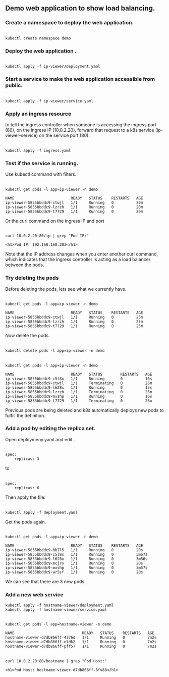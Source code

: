 ## Demo web application to show load balancing.

### Create a namespace to deploy the web application.
######
    kubectl create namespace demo

### Deploy the web application .
######
    kubectl apply -f ip-viewer/deployment.yaml

### Start a service to make the web application accessible from public.
######
    kubectl apply -f ip-viewer/service.yaml

### Apply an ingress resource
to tell the ingress controller when someone is accessing the ingress port (80), on the ingress IP (10.0.2.20), forward that request to a k8s service (ip-viewer-service) on the service port (80).
######
    kubectl apply -f ingress.yaml

### Test if the service is running.
Use kubectl command with filters.
######
    kubectl get pods -l app=ip-viewer -n demo

    NAME                         READY   STATUS    RESTARTS   AGE
    ip-viewer-5855bbddc9-ctwjl   1/1     Running   0          20m
    ip-viewer-5855bbddc9-lzrzh   1/1     Running   0          20m
    ip-viewer-5855bbddc9-t7729   1/1     Running   0          20m

Or the curl command on the ingress IP and port
######
    curl 10.0.2.20:80/ip | grep "Pod IP:"

    <h1>Pod IP: 192.168.160.203</h1>

Note that the IP address changes when you enter another curl command, which indicates that the ingress controller is acting as a load balancer between the pods.

### Try deleting the pods
Before deleting the pods, lets see what we currently have.
######
    kubectl get pods -l app=ip-viewer -n demo

    NAME                         READY   STATUS    RESTARTS   AGE
    ip-viewer-5855bbddc9-ctwjl   1/1     Running   0          25m
    ip-viewer-5855bbddc9-lzrzh   1/1     Running   0          25m
    ip-viewer-5855bbddc9-t7729   1/1     Running   0          25m

Now delete the pods.
######
    kubectl delete pods -l app=ip-viewer -n demo

######
    kubectl get pods -l app=ip-viewer -n demo

    NAME                         READY   STATUS        RESTARTS   AGE
    ip-viewer-5855bbddc9-c5l8x   1/1     Running       0          16s
    ip-viewer-5855bbddc9-ctwjl   1/1     Terminating   0          26m
    ip-viewer-5855bbddc9-l628x   1/1     Running       0          15s
    ip-viewer-5855bbddc9-lzrzh   1/1     Terminating   0          26m
    ip-viewer-5855bbddc9-mxshp   1/1     Running       0          16s
    ip-viewer-5855bbddc9-t7729   1/1     Terminating   0          26m

Previous pods are being deleted and k8s automatically deploys new pods to fulfill the definition.

### Add a pod by editing the replica set.
Open deploymeny.yaml and edit .
######
    spec:
        replicas: 3

to

######
    spec:
        replicas: 6

Then apply the file.
######
    kubectl apply -f deployment.yaml

Get the pods again.
######
    kubectl get pods -l app=ip-viewer -n demo

    NAME                         READY   STATUS    RESTARTS   AGE
    ip-viewer-5855bbddc9-bb7l5   1/1     Running   0          20s
    ip-viewer-5855bbddc9-c5l8x   1/1     Running   0          3m57s
    ip-viewer-5855bbddc9-l628x   1/1     Running   0          3m56s
    ip-viewer-5855bbddc9-mcjrs   1/1     Running   0          20s
    ip-viewer-5855bbddc9-mxshp   1/1     Running   0          3m57s
    ip-viewer-5855bbddc9-wr5sf   1/1     Running   0          20s

We can see that there are 3 new pods.

### Add a new web service
    kubectl apply -f hostname-viewer/deployment.yaml 
    kubectl apply -f hostname-viewer/service.yaml

######
    kubectl get pods -l app=hostname-viewer -n demo

    NAME                              READY   STATUS    RESTARTS   AGE
    hostname-viewer-d7db866ff-4l76d   1/1     Running   0          7m2s
    hostname-viewer-d7db866ff-nldk2   1/1     Running   0          7m2s
    hostname-viewer-d7db866ff-pff57   1/1     Running   0          7m2s

######
    curl 10.0.2.20:80/hostname | grep "Pod Host:"

    <h1>Pod Host: hostname-viewer-d7db866ff-8fv88</h1>